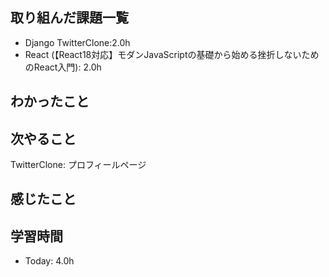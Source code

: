 ## 取り組んだ課題一覧
- Django TwitterClone:2.0h
- React (【React18対応】モダンJavaScriptの基礎から始める挫折しないためのReact入門): 2.0h

## わかったこと  

## 次やること
TwitterClone: プロフィールページ

## 感じたこと

## 学習時間
- Today: 4.0h